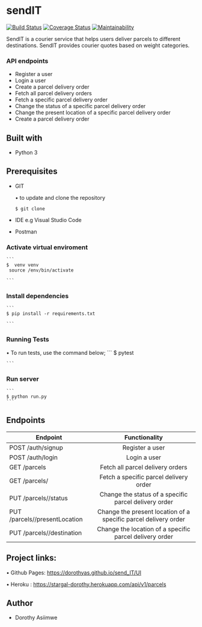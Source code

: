 # sendIT

[![Build Status](https://travis-ci.com/dorothyas/sendIT.svg?branch=develop)](https://travis-ci.com/dorothyas/sendIT)
[![Coverage Status](https://coveralls.io/repos/github/dorothyas/sendIT/badge.svg?branch=develop)](https://coveralls.io/github/dorothyas/sendIT?branch=develop)
[![Maintainability](https://api.codeclimate.com/v1/badges/e050bb8dd42c1f2d6594/maintainability)](https://codeclimate.com/github/dorothyas/sendIT/maintainability)

SendIT is a courier service that helps users deliver parcels to different destinations. SendIT provides courier quotes based on weight categories.

### API endpoints

- Register a user
- Login a user
- Create a parcel delivery order
- Fetch all parcel delivery orders
- Fetch a specific parcel delivery order
- Change the status of a specific parcel delivery order
- Change the present location of a specific parcel delivery order
- Create a parcel delivery order

## Built with
- Python 3

## Prerequisites
- GIT

    • to update and clone the repository
    ``` 
    $ git clone
    ```
- IDE e.g Visual Studio Code
- Postman

### Activate virtual enviroment
    ``` 
    $  venv venv
     source /env/bin/activate

    ```
### Install dependencies
    ``` 
    $ pip install -r requirements.txt

    ```
### Running Tests
• To run tests, use the command below;
    ``` 
    $ pytest

    ```
### Run server
    ``` 
    $ python run.py
    ```

## Endpoints

|Endpoint |Functionality |
|---------|:------------:|
|POST /auth/signup|Register a user| 
|POST /auth/login|Login a user| 
|GET /parcels|Fetch all parcel delivery orders| 
|GET /parcels/<parcelId>|Fetch a specific parcel delivery order|
|PUT /parcels/<parcelId>/status |Change the status of a specific parcel delivery order|
|PUT /parcels/<parcelId>/presentLocation|Change the present location of a specific parcel delivery order|
|PUT /parcels/<parcelId>/destination| Change the location of a specific parcel delivery order| 

## Project links:
•	Github Pages: https://dorothyas.github.io/send_IT/UI

• Heroku : https://stargal-dorothy.herokuapp.com/api/v1/parcels
## Author
- Dorothy Asiimwe
